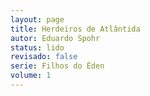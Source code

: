 ```yaml
---
layout: page
title: Herdeiros de Atlântida
autor: Eduardo Spohr
status: lido
revisado: false
serie: Filhos do Éden
volume: 1
---
```

